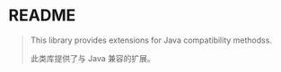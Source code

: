 # README

> This library provides extensions for Java compatibility methodss.
> 
> 此类库提供了与 Java 兼容的扩展。